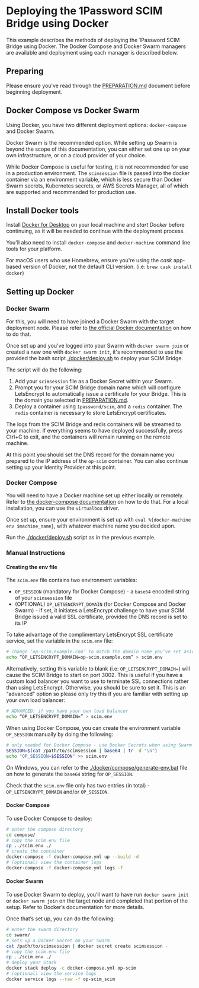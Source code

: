 # Deploying the 1Password SCIM Bridge using Docker

This example describes the methods of deploying the 1Password SCIM Bridge using Docker. The Docker Compose and Docker Swarm managers are available and deployment using each manager is described below.

## Preparing

Please ensure you've read through the [PREPARATION.md](/PREPARATION.md) document before beginning deployment.

## Docker Compose vs Docker Swarm

Using Docker, you have two different deployment options: `docker-compose` and Docker Swarm.

Docker Swarm is the recommended option. While setting up Swarm is beyond the scope of this documentation, you can either set one up on your own infrastructure, or on a cloud provider of your choice.

While Docker Compose is useful for testing, it is not recommended for use in a production environment. The `scimsession` file is passed into the docker container via an environment variable, which is less secure than Docker Swarm secrets, Kubernetes secrets, or AWS Secrets Manager, all of which are supported and recommended for production use.


## Install Docker tools

Install [Docker for Desktop](https://www.docker.com/products/docker-desktop) on your local machine and _start Docker_ before continuing, as it will be needed to continue with the deployment process.

You'll also need to install `docker-compose` and `docker-machine` command line tools for your platform.

For macOS users who use Homebrew, ensure you're using the _cask_ app-based version of Docker, not the default CLI version. (i.e: `brew cask install docker`)


## Setting up Docker

### Docker Swarm

For this, you will need to have joined a Docker Swarm with the target deployment node. Please refer to [the official Docker documentation](https://docs.docker.com/engine/swarm/swarm-tutorial/create-swarm/) on how to do that.

Once set up and you've logged into your Swarm with `docker swarm join` or created a new one with `docker swarm init`, it's recommended to use the provided the bash script [./docker/deploy.sh](deploy.sh) to deploy your SCIM Bridge.

The script will do the following:

1. Add your `scimsession` file as a Docker Secret within your Swarm.
2. Prompt you for your SCIM Bridge domain name which will configure LetsEncrypt to automatically issue a certificate for your Bridge. This is the domain you selected in [PREPARATION.md](/PREPARATION.md).
3. Deploy a container using `1password/scim`, and a `redis` container. The `redis` container is necessary to store LetsEncrypt certificates.

The logs from the SCIM Bridge and redis containers will be streamed to your machine. If everything seems to have deployed successfully, press Ctrl+C to exit, and the containers will remain running on the remote machine.

At this point you should set the DNS record for the domain name you prepared to the IP address of the `op-scim` container. You can also continue setting up your Identity Provider at this point.


### Docker Compose

You will need to have a Docker machine set up either locally or remotely. Refer to [the docker-compose documentation](https://docs.docker.com/machine/reference/create/) on how to do that. For a local installation, you can use the `virtualbox` driver.

Once set up, ensure your environment is set up with `eval %{docker-machine env $machine_name}`, with whatever machine name you decided upon.

Run the [./docker/deploy.sh](deploy.sh) script as in the previous example.


### Manual Instructions

#### Creating the env file

The `scim.env` file contains two environment variables:

* `OP_SESSION` (mandatory for Docker Compose) - a `base64` encoded string of your `scimsession` file
* (OPTIONAL) `OP_LETSENCRYPT_DOMAIN` (for Docker Compose and Docker Swarm) - if set, it initiates a LetsEncrypt challenge to have your SCIM Bridge issued a valid SSL certificate, provided the DNS record is set to its IP

To take advantage of the complimentary LetsEncrypt SSL certificate service, set the variable in the `scim.env` file:
```bash
# change ‘op-scim.example.com’ to match the domain name you’ve set aside for your SCIM Bridge
echo “OP_LETSENCRYPT_DOMAIN=op-scim.example.com” > scim.env
```

Alternatively, setting this variable to blank (i.e: `OP_LETSENCRYPT_DOMAIN=`) will cause the SCIM Bridge to start on port 3002. This is useful if you have a custom load balancer you want to use to terminate SSL connections rather than using LetsEncrypt. Otherwise, you should be sure to set it. This is an “advanced” option so please only try this if you are familiar with setting up your own load balancer:

```bash
# ADVANCED: if you have your own load balancer
echo “OP_LETSENCRYPT_DOMAIN=” > scim.env
```

When using Docker Compose, you can create the environment variable `OP_SESSION` manually by doing the following:

```bash
# only needed for Docker Compose - use Docker Secrets when using Swarm
SESSION=$(cat /path/to/scimsession | base64 | tr -d "\n")
echo "OP_SESSION=$SESSION" >> scim.env
```

On Windows, you can refer to the [./docker/compose/generate-env.bat](generate-env.bat) file on how to generate the `base64` string for `OP_SESSION`.

Check that the `scim.env` file only has two entries (in total) - `OP_LETSENCRYPT_DOMAIN` and/or `OP_SESSION`.

#### Docker Compose

To use Docker Compose to deploy:

```bash
# enter the compose directory
cd compose/
# copy the scim.env file
cp ../scim.env ./
# create the container
docker-compose -f docker-compose.yml up --build -d
# (optional) view the container logs
docker-compose -f docker-compose.yml logs -f
```

#### Docker Swarm

To use Docker Swarm to deploy, you’ll want to have run `docker swarm init` or `docker swarm join` on the target node and completed that portion of the setup. Refer to Docker’s documentation for more details.

Once that’s set up, you can do the following:

```bash
# enter the swarm directory
cd swarm/
# sets up a Docker Secret on your Swarm
cat /path/to/scimsession | docker secret create scimsession -
# copy the scim.env file
cp ../scim.env ./
# deploy your Stack
docker stack deploy -c docker-compose.yml op-scim
# (optional) view the service logs
docker service logs --raw -f op-scim_scim
```

